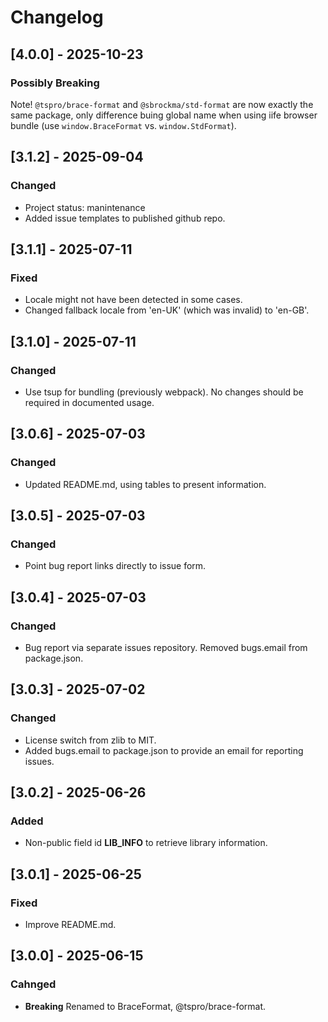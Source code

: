 # Changelog
## [4.0.0] - 2025-10-23
### Possibly Breaking
Note! `@tspro/brace-format` and `@sbrockma/std-format` are now exactly the
same package, only difference buing global name when using iife browser
bundle (use `window.BraceFormat` vs. `window.StdFormat`).

## [3.1.2] - 2025-09-04
### Changed
- Project status: manintenance
- Added issue templates to published github repo.

## [3.1.1] - 2025-07-11
### Fixed
- Locale might not have been detected in some cases.
- Changed fallback locale from 'en-UK' (which was invalid) to 'en-GB'.

## [3.1.0] - 2025-07-11
### Changed
- Use tsup for bundling (previously webpack). No changes should be required in documented usage.

## [3.0.6] - 2025-07-03
### Changed
- Updated README.md, using tables to present information.

## [3.0.5] - 2025-07-03
### Changed
- Point bug report links directly to issue form.

## [3.0.4] - 2025-07-03
### Changed
- Bug report via separate issues repository. Removed bugs.email from package.json.

## [3.0.3] - 2025-07-02
### Changed
- License switch from zlib to MIT.
- Added bugs.email to package.json to provide an email for reporting issues.

## [3.0.2] - 2025-06-26
### Added
- Non-public field id __LIB_INFO__ to retrieve library information.

## [3.0.1] - 2025-06-25
### Fixed
- Improve README.md.

## [3.0.0] - 2025-06-15
### Cahnged
- **Breaking** Renamed to BraceFormat, @tspro/brace-format.
